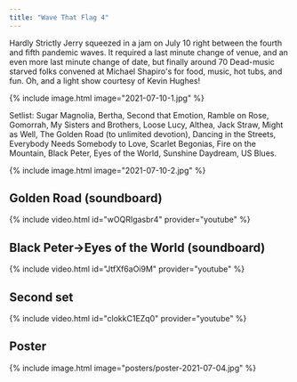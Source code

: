 ```yaml
---
title: "Wave That Flag 4"
---
```


Hardly Strictly Jerry squeezed in a jam on July 10 right between the fourth and fifth pandemic waves. It required a last minute change of venue, and an even more last minute change of date, but finally around 70 Dead-music starved folks convened at Michael Shapiro's for food, music, hot tubs, and fun. Oh, and a light show courtesy of Kevin Hughes!

{% include image.html image="2021-07-10-1.jpg" %}

Setlist: Sugar Magnolia, Bertha, Second that Emotion, Ramble on Rose, Gomorrah, My Sisters and Brothers, Loose Lucy, Althea, Jack Straw, Might as Well, The Golden Road (to unlimited devotion), Dancing in the Streets, Everybody Needs Somebody to Love, Scarlet Begonias, Fire on the Mountain, Black Peter, Eyes of the World, Sunshine Daydream, US Blues.

{% include image.html image="2021-07-10-2.jpg" %}

## Golden Road (soundboard)

{% include video.html id="wOQRIgasbr4" provider="youtube" %}

## Black Peter->Eyes of the World (soundboard)

{% include video.html id="JtfXf6aOi9M" provider="youtube" %}

## Second set

{% include video.html id="clokkC1EZq0" provider="youtube" %}

## Poster

{% include image.html image="posters/poster-2021-07-04.jpg" %}
